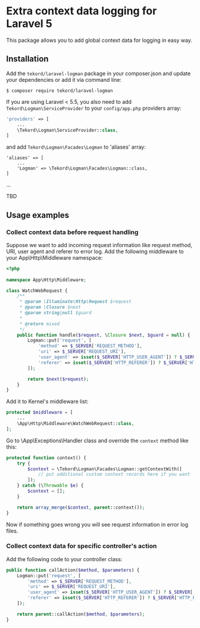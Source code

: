 # Extra context data logging for Laravel 5

This package allows you to add global context data for logging in easy way.

## Installation

Add the `tekord/laravel-logman` package in your composer.json and update your dependencies or add it via command 
line:

```
$ composer require tekord/laravel-logman
```

If you are using Laravel < 5.5, you also need to add `Tekord\Logman\ServiceProvider` to your `config/app.php` providers array:

```php
'providers' => [
	...
	\Tekord\Logman\ServiceProvider::class,
]
```

and add `Tekord\Logman\Facades\Logman` to 'aliases' array:

```
'aliases' => [
	...
	'Logman' => \Tekord\Logman\Facades\Logman::class,
]
```

...

TBD

## Usage examples

### Collect context data before request handling

Suppose we want to add incoming request information like request method, URI, user agent and referer to error log. Add the following middleware to your App\Http\Middleware namespace:

```php
<?php
    
namespace App\Http\Middleware;

class WatchWebRequest {
	/**
	 * @param \Illuminate\Http\Request $request
	 * @param \Closure $next
	 * @param string|null $guard
	 *
	 * @return mixed
	 */
	public function handle($request, \Closure $next, $guard = null) {
		Logman::put('request', [
			'method' => $_SERVER['REQUEST_METHOD'],
			'uri' => $_SERVER['REQUEST_URI'],
			'user_agent' => isset($_SERVER['HTTP_USER_AGENT']) ? $_SERVER['HTTP_USER_AGENT'] : null,
			'referer' => isset($_SERVER['HTTP_REFERER']) ? $_SERVER['HTTP_REFERER'] : null
		]);

		return $next($request);
	}
}
```

Add it to Kernel's middleware list:

```php
protected $middleware = [
	...
	\App\Http\Middleware\WatchWebRequest::class,
];
```

Go to \App\Exceptions\Handler class and override the `context` method like this:

```php
protected function context() {
	try {
		$context = \Tekord\Logman\Facades\Logman::getContextWith([
			// put additional custom context records here if you want
		]);
	} catch (\Throwable $e) {
		$context = [];
	}

	return array_merge($context, parent::context());
}
```

Now if something goes wrong you will see request information in error log files.

### Collect context data for specific controller's action

Add the following code to your controller class:

```php
public function callAction($method, $parameters) {
	Logman::put('request', [
		'method' => $_SERVER['REQUEST_METHOD'],
		'uri' => $_SERVER['REQUEST_URI'],
		'user_agent' => isset($_SERVER['HTTP_USER_AGENT']) ? $_SERVER['HTTP_USER_AGENT'] : null,
		'referer' => isset($_SERVER['HTTP_REFERER']) ? $_SERVER['HTTP_REFERER'] : null
	]);

	return parent::callAction($method, $parameters);
}
```

